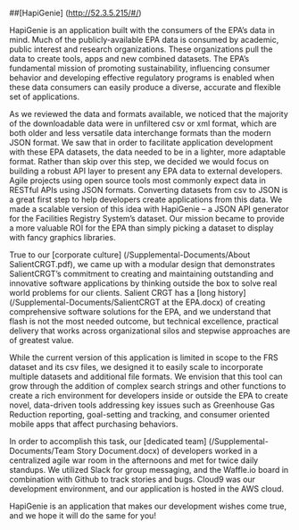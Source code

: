 ##[HapiGenie] (http://52.3.5.215/#/)

HapiGenie is an application built with the consumers of the EPA’s data in mind. Much of the publicly-available EPA data is consumed by academic, public interest and research organizations. These organizations pull the data to create tools, apps and new combined datasets. The EPA’s fundamental mission of promoting sustainability, influencing consumer behavior and developing effective regulatory programs is enabled when these data consumers can easily produce a diverse, accurate and flexible set of applications.

As we reviewed the data and formats available, we noticed that the majority of the downloadable data were in unfiltered csv or xml format, which are both older and less versatile data interchange formats than the modern JSON format. We saw that in order to facilitate application development with these EPA datasets, the data needed to be in a lighter, more adaptable format. Rather than skip over this step, we decided we would focus on building a robust API layer to present any EPA data to external developers. Agile projects using open source tools most commonly expect data in RESTful APIs using JSON formats. Converting datasets from csv to JSON is a great first step to help developers create applications from this data. We made a scalable version of this idea with HapiGenie – a JSON API generator for the Facilities Registry System’s dataset. Our mission became to provide a more valuable ROI for the EPA than simply picking a dataset to display with fancy graphics libraries. 

True to our [corporate culture] (/Supplemental-Documents/About SalientCRGT.pdf), we came up with a modular design that demonstrates SalientCRGT’s commitment to creating and maintaining outstanding and innovative software applications by thinking outside the box to solve real world problems for our clients. Salient CRGT has a [long history] (/Supplemental-Documents/SalientCRGT at the EPA.docx) of creating comprehensive software solutions for the EPA, and we understand that flash is not the most needed outcome, but technical excellence, practical delivery that works across organizational silos and stepwise approaches are of greatest value.

While the current version of this application is limited in scope to the FRS dataset and its csv files, we designed it to easily scale to incorporate multiple datasets and additional file formats. We envision that this tool can grow through the addition of complex search strings and other functions to create a rich environment for developers inside or outside the EPA to create novel, data-driven tools addressing key issues such as Greenhouse Gas Reduction reporting, goal-setting and tracking, and consumer oriented mobile apps that affect purchasing behaviors.

In order to accomplish this task, our [dedicated team] (/Supplemental-Documents/Team Story Document.docx) of developers worked in a centralized agile war room in the afternoons and met for twice daily standups. We utilized Slack for group messaging, and the Waffle.io board in combination with Github to track stories and bugs. Cloud9 was our development environment, and our application is hosted in the AWS cloud.

HapiGenie is an application that makes our development wishes come true, and we hope it will do the same for you!
